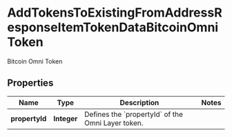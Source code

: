 

# AddTokensToExistingFromAddressResponseItemTokenDataBitcoinOmniToken

Bitcoin Omni Token

## Properties

Name | Type | Description | Notes
------------ | ------------- | ------------- | -------------
**propertyId** | **Integer** | Defines the &#x60;propertyId&#x60; of the Omni Layer token. | 



